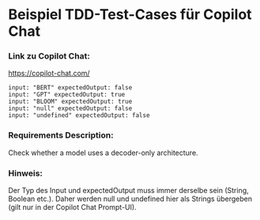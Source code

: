 # Beispiel TDD-Test-Cases für Copilot Chat

### Link zu Copilot Chat:
https://copilot-chat.com/

````
input: "BERT" expectedOutput: false
input: "GPT" expectedOutput: true
input: "BLOOM" expectedOutput: true
input: "null" expectedOutput: false
input: "undefined" expectedOutput: false
````
### Requirements Description:
Check whether a model uses a decoder-only architecture.

### Hinweis:
Der Typ des Input und expectedOutput muss immer derselbe sein (String, Boolean etc.). 
Daher werden null und undefined hier als Strings übergeben (gilt nur in der Copilot Chat Prompt-UI).
